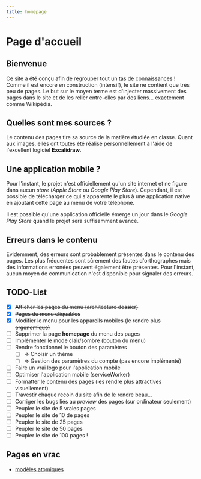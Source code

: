 ```yaml
---
title: homepage
---
```


# Page d'accueil
## Bienvenue
Ce site a été conçu afin de regrouper tout un tas de connaissances ! Comme il est encore en construction (intensif), le site ne contient que très peu de pages. Le but sur le moyen terme est d'injecter massivement des pages dans le site et de les relier entre-elles par des liens... exactement comme Wikipédia.

## Quelles sont mes sources ?
Le contenu des pages tire sa source de la matière étudiée en classe. Quant aux images, elles ont toutes été réalisé personnellement à l'aide de l'excellent logiciel **Excalidraw**.

## Une application mobile ?
Pour l'instant, le projet n'est officiellement qu'un site internet et ne figure dans aucun *store* (*Apple Store* ou *Google Play Store*). Cependant, il est possible de télécharger ce qui s'apparente le plus à une application native en ajoutant cette page au menu de votre téléphone.

Il est possible qu'une application officielle émerge un jour dans le *Google Play Store* quand le projet sera suffisamment avancé.

## Erreurs dans le contenu
Evidemment, des erreurs sont probablement présentes dans le contenu des pages. Les plus fréquentes sont sûrement des fautes d'orthographes mais des informations erronées peuvent également être présentes. Pour l'instant, aucun moyen de communication n'est disponible pour signaler des erreurs.

## TODO-List
- [x] ~~Afficher les pages du menu (architecture dossier)~~
- [x] ~~Pages du menu cliquables~~
- [x] ~~Modifier le menu pour les appareils mobiles (le rendre plus ergonomique)~~
- [ ] Supprimer la page **homepage** du menu des pages
- [ ] Implémenter le mode clair/sombre (bouton du menu)
- [ ] Rendre fonctionnel le bouton des paramètres
	- [ ] => Choisir un thème
	- [ ] => Gestion des paramètres du compte (pas encore implémenté)
- [ ] Faire un vrai logo pour l'application mobile
- [ ] Optimiser l'application mobile (serviceWorker)
- [ ] Formatter le contenu des pages (les rendre plus attractives visuellement)
- [ ] Travestir chaque recoin du site afin de le rendre beau...
- [ ] Corriger les bugs liés au *preview* des pages (sur ordinateur seulement)
- [ ] Peupler le site de 5 vraies pages
- [ ] Peupler le site de 10 de pages
- [ ] Peupler le site de 25 pages
- [ ] Peupler le site de 50 pages
- [ ] Peupler le site de 100 pages !

## Pages en vrac
- [modèles atomiques](pages/chimie/modèles%20atomiques.md)